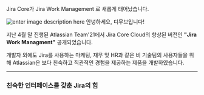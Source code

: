 Jira Core가 Jira Work Management 로 새롭게 태어났습니다. 

![enter image description here](https://i1.wp.com/atlassianblog.wpengine.com/wp-content/uploads/2021/04/download-2.png?resize=1560,760&ssl=1)
안녕하세요, 디무브입니다!

지난 4월 말 진행된 Atlassian Team'21에서 Jira Core Cloud의 향상된 버전인 **"Jira Work Managment"** 공개되었습니다. 

개발자 외에도 Jira를 사용하는 마케팅, 재무 및 HR과 같은 비 기술팀의 사용자들을 위해 Atlassian은 보다 친숙하고 직관적인 경험을 제공하는 제품을 개발하였습니다. 

---
### 친숙한 인터페이스를 갖춘 Jira의 힘 


<!--stackedit_data:
eyJoaXN0b3J5IjpbLTE1MTUxMDg5MTIsMTI5ODA4MjU1OSwtOD
E1NjEwNzE0XX0=
-->